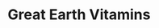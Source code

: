 ---
title: "Great Earth Vitamins"
url: /dallas/great-earth-vitamins/
shop: nutrition supplements
---